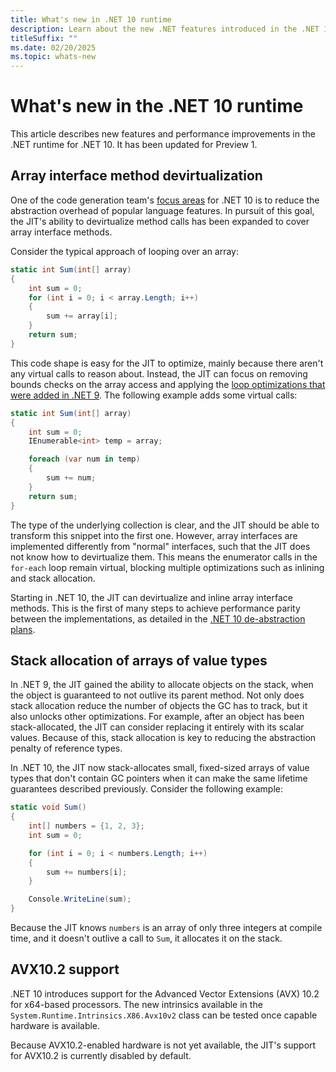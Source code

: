 ```yaml
---
title: What's new in .NET 10 runtime
description: Learn about the new .NET features introduced in the .NET 10 runtime.
titleSuffix: ""
ms.date: 02/20/2025
ms.topic: whats-new
---
```

# What's new in the .NET 10 runtime

This article describes new features and performance improvements in the .NET runtime for .NET 10. It has been updated for Preview 1.

## Array interface method devirtualization

One of the code generation team's [focus areas](https://github.com/dotnet/runtime/issues/108988) for .NET 10 is to reduce the abstraction overhead of popular language features. In pursuit of this goal, the JIT's ability to devirtualize method calls has been expanded to cover array interface methods.

Consider the typical approach of looping over an array:

```csharp
static int Sum(int[] array)
{
    int sum = 0;
    for (int i = 0; i < array.Length; i++)
    {
        sum += array[i];
    }
    return sum;
}
```

This code shape is easy for the JIT to optimize, mainly because there aren't any virtual calls to reason about. Instead, the JIT can focus on removing bounds checks on the array access and applying the [loop optimizations that were added in .NET 9](../add/link/to/file/here.md#heading). The following example adds some virtual calls:

```csharp
static int Sum(int[] array)
{
    int sum = 0;
    IEnumerable<int> temp = array;

    foreach (var num in temp)
    {
        sum += num;
    }
    return sum;
}
```

The type of the underlying collection is clear, and the JIT should be able to transform this snippet into the first one. However, array interfaces are implemented differently from "normal" interfaces, such that the JIT does not know how to devirtualize them. This means the enumerator calls in the `for-each` loop remain virtual, blocking multiple optimizations such as inlining and stack allocation.

Starting in .NET 10, the JIT can devirtualize and inline array interface methods. This is the first of many steps to achieve performance parity between the implementations, as detailed in the [.NET 10 de-abstraction plans](https://github.com/dotnet/runtime/issues/108913).

## Stack allocation of arrays of value types

In .NET 9, the JIT gained the ability to allocate objects on the stack, when the object is guaranteed to not outlive its parent method. Not only does stack allocation reduce the number of objects the GC has to track, but it also unlocks other optimizations. For example, after an object has been stack-allocated, the JIT can consider replacing it entirely with its scalar values. Because of this, stack allocation is key to reducing the abstraction penalty of reference types.

In .NET 10, the JIT now stack-allocates small, fixed-sized arrays of value types that don't contain GC pointers when it can make the same lifetime guarantees described previously. Consider the following example:

```csharp
static void Sum()
{
    int[] numbers = {1, 2, 3};
    int sum = 0;

    for (int i = 0; i < numbers.Length; i++)
    {
        sum += numbers[i];
    }

    Console.WriteLine(sum);
}

```

Because the JIT knows `numbers` is an array of only three integers at compile time, and it doesn't outlive a call to `Sum`, it allocates it on the stack.

## AVX10.2 support

.NET 10 introduces support for the Advanced Vector Extensions (AVX) 10.2 for x64-based processors. The new intrinsics available in the `System.Runtime.Intrinsics.X86.Avx10v2` <!--xref:System.Runtime.Intrinsics.X86.Avx10v2--> class can be tested once capable hardware is available.

Because AVX10.2-enabled hardware is not yet available, the JIT's support for AVX10.2 is currently disabled by default.
